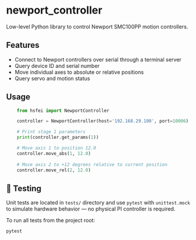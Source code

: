 # newport_controller

Low-level Python library to control Newport SMC100PP motion controllers.

## Features
- Connect to Newport controllers over serial through a terminal server
- Query device ID and serial number
- Move individual axes to absolute or relative positions
- Query servo and motion status

## Usage
```python
    from hsfei import NewportController

    controller = NewportController(host='192.168.29.100', port=10006)

    # Print stage 1 parameters
    print(controller.get_params(1))

    # Move axis 1 to position 12.0
    controller.move_abs(1, 12.0)
    
    # Move axis 2 to +12 degrees relative to current position
    controller.move_rel(2, 12.0)

```

## 🧪 Testing
Unit tests are located in `tests/` directory and use `pytest` with `unittest.mock` to simulate hardware behavior — no physical PI controller is required.

To run all tests from the project root:

```bash
pytest
```